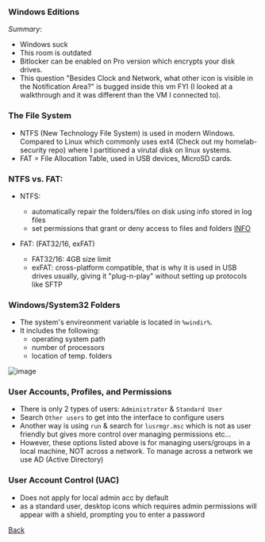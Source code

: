 ### Windows Editions

*Summary*:
- Windows suck
- This room is outdated
- Bitlocker can be enabled on Pro version which encrypts your disk drives.
- This question "Besides Clock and Network, what other icon is visible in the Notification Area?" is bugged inside this vm FYI (I looked at a walkthrough and it was different than the VM I connected to).

### The File System 

- NTFS (New Technology File System) is used in modern Windows. Compared to Linux which commonly uses ext4 (Check out my homelab-security repo) where I partitioned a virutal disk on linux systems.
- FAT = File Allocation Table, used in USB devices, MicroSD cards.

### NTFS vs. FAT:

- NTFS:
  - automatically repair the folders/files on disk using info stored in log files
  - set permissions that grant or deny access to files and folders [INFO](https://learn.microsoft.com/en-us/previous-versions/windows/it-pro/windows-2000-server/bb727008(v=technet.10)?redirectedfrom=MSDN)


- FAT: (FAT32/16, exFAT)
  - FAT32/16: 4GB size limit
  - exFAT: cross-platform compatible, that is why it is used in USB drives usually, giving it "plug-n-play" without setting up protocols like SFTP

### Windows/System32 Folders

- The system's envireonment variable is located in `%windir%`.
- It includes the following:
  - operating system path
  - number of processors
  - location of temp. folders

![image](https://github.com/user-attachments/assets/5355db47-f3f7-4f1b-8bea-4c3d3b9d2342)

### User Accounts, Profiles, and Permissions

- There is only 2 types of users: `Administrator` & `Standard User`
- Search `Other users` to get into the interface to configure users
- Another way is using `run` & search for `lusrmgr.msc` which is not as user friendly but gives more control over managing permissions etc...
- However, these options listed above is for managing users/groups in a local machine, NOT across a network. To manage across a network we use AD (Active Directory)


### User Account Control (UAC)

- Does not apply for local admin acc by default
- as a standard user, desktop icons which requires admin permissions will appear with a shield, prompting you to enter a password

[Back](../README.md)
